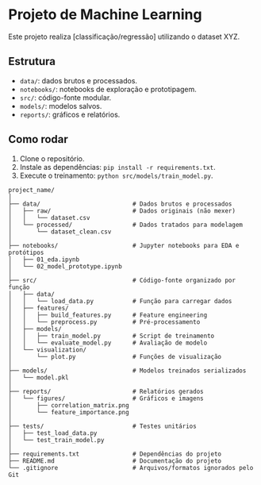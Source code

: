 # Projeto de Machine Learning

Este projeto realiza [classificação/regressão] utilizando o dataset XYZ.

## Estrutura
- `data/`: dados brutos e processados.
- `notebooks/`: notebooks de exploração e prototipagem.
- `src/`: código-fonte modular.
- `models/`: modelos salvos.
- `reports/`: gráficos e relatórios.

## Como rodar
1. Clone o repositório.
2. Instale as dependências: `pip install -r requirements.txt`.
3. Execute o treinamento: `python src/models/train_model.py`.


```
project_name/
│
├── data/                          # Dados brutos e processados
│   ├── raw/                       # Dados originais (não mexer)
│   │   └── dataset.csv
│   └── processed/                 # Dados tratados para modelagem
│       └── dataset_clean.csv
│
├── notebooks/                     # Jupyter notebooks para EDA e protótipos
│   ├── 01_eda.ipynb
│   └── 02_model_prototype.ipynb
│
├── src/                           # Código-fonte organizado por função
│   ├── data/
│   │   └── load_data.py           # Função para carregar dados
│   ├── features/
│   │   ├── build_features.py      # Feature engineering
│   │   └── preprocess.py          # Pré-processamento
│   ├── models/
│   │   ├── train_model.py         # Script de treinamento
│   │   └── evaluate_model.py      # Avaliação de modelo
│   └── visualization/
│       └── plot.py                # Funções de visualização
│
├── models/                        # Modelos treinados serializados
│   └── model.pkl
│
├── reports/                       # Relatórios gerados
│   └── figures/                   # Gráficos e imagens
│       ├── correlation_matrix.png
│       └── feature_importance.png
│
├── tests/                         # Testes unitários
│   ├── test_load_data.py
│   └── test_train_model.py
│
├── requirements.txt               # Dependências do projeto
├── README.md                      # Documentação do projeto
└── .gitignore                     # Arquivos/formatos ignorados pelo Git

```
